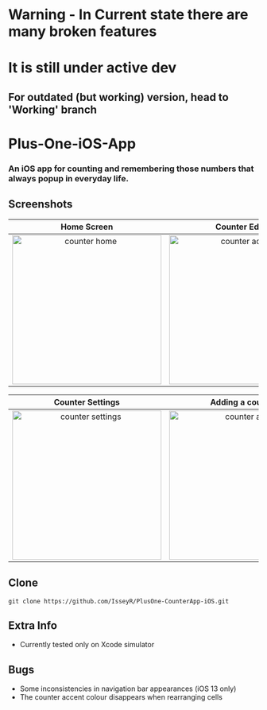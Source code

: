 # Warning - In Current state there are many broken features
# It is still under active dev
## For outdated (but working) version, head to 'Working' branch

# Plus-One-iOS-App

### An iOS app for counting and remembering those numbers that always popup in everyday life.

## Screenshots
Home Screen                |  Counter Editor
:-------------------------:|:-------------------------:
<img src="https://isseyr.github.io/Plus-One-Files/CounterHome.png" alt="counter home" width="300"/>  |  <img src="https://isseyr.github.io/Plus-One-Files/CounterAction.png" alt="counter action" width="300"/>

Counter Settings           |  Adding a counter
:-------------------------:|:-------------------------:
<img src="https://isseyr.github.io/Plus-One-Files/CounterSettings.png" alt="counter settings" width="300"/>  |  <img src="https://isseyr.github.io/Plus-One-Files/CounterAdd.png" alt="counter add" width="300"/>

## Clone
```
git clone https://github.com/IsseyR/PlusOne-CounterApp-iOS.git
```

## Extra Info
- Currently tested only on Xcode simulator

## Bugs
- Some inconsistencies in navigation bar appearances (iOS 13 only)
- The counter accent colour disappears when rearranging cells
